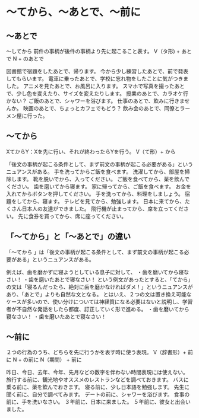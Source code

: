 # 〜てから、〜あとで、〜前に
## 〜あとで
〜してから 前件の事柄が後件の事柄より先に起こること表す。
V（タ形) + あとで N + のあとで

図書館で宿題をしたあとで、帰ります。
今から少し練習したあとで、前で発表してもらいます。
電車に乗ったあとで、学校に忘れ物をしたことに気がつきました。
アニメを見たあとで、お風呂に入ります。
スマホで写真を撮ったあとで、少し色を変えたり、サイズを変えたりします。
授業のあとで、カラオケ行かない？
ご飯のあとで、シャワーを浴びます。
仕事のあとで、飲みに行きませんか。
映画のあとで、ちょっとカフェでもどう？
飲み会のあとで、同僚とラーメン屋に行った。

## 〜てから
XてからY：Xを先に行い、それが終わったらYを行う。
V（て形）+ から

「後文の事柄が起こる条件として、まず前文の事柄が起こる必要がある」というニュアンスがある。
手を洗ってからご飯を食べます。
洗濯してから、部屋を掃除します。
靴を脱いでから、入ってください。
ご飯を食べてから、薬を飲んでください。
歯を磨いてから寝ます。
家に帰ってから、ご飯を食べます。
お金を入れてからボタンを押してください。
手を洗ってから、料理をしましょう。
宿題をしてから、寝ます。
テレビを見てから、勉強します。
日本に来てから、たくさん日本人の友達ができました。
飛行機が止まってから、席を立ってください。
先に食券を買ってから、席に座ってください。
## 「〜てから」と「〜あとで」の違い
「〜てから 」は「後文の事柄が起こる条件として、まず前文の事柄が起こる必要がある」というニュアンスがある。

例えば、歯を磨かずに寝ようとしている息子に対して、 ・歯を磨いてから寝なさい！ ・歯を磨いたあとで寝なさい！ という例文があったとすると、「てから」の文は「寝るんだったら、絶対に歯を磨かなければダメ！」というニュアンスがあり、「あとで」よりも自然な文となる。
とはいえ、２つの文は置き換え可能なケースが多いので、使い分けについては神経質になる必要はないと説明し、学習者が不自然な発話をしたら都度、訂正していく形で進める。
・歯を磨いてから寝なさい！ ・歯を磨いたあとで寝なさい！
## 〜前に
２つの行為のうち、どちらを先に行うかを表す時に使う表現。
V（辞書形）+ 前に N + の前に N（期間） + 前に

昨日、今日、去年、今年、先月などの数字を伴わない時間表現には使えない。
旅行する前に、観光地やオススメのレストランなどを調べておきます。
バスに乗る前に、薬を飲んでおきます。
寝る前に、少し日本語を勉強します。
先生に聞く前に、自分で調べてみます。
デートの前に、シャワーを浴びます。
食事の前に、手を洗いなさい。
３年前に、日本に来ました。
５年前に、彼女と出会いました。
